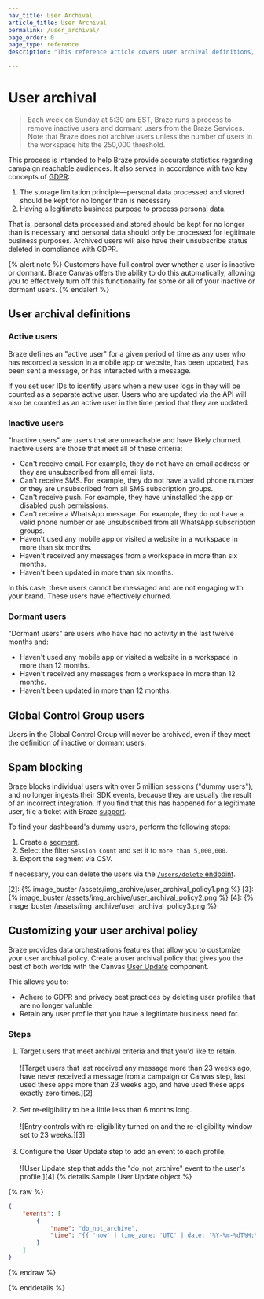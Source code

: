 ```yaml
---
nav_title: User Archival
article_title: User Archival
permalink: /user_archival/
page_order: 0
page_type: reference
description: "This reference article covers user archival definitions, spam blocking, and how to customize your user archival policy."

---
```

# User archival

> Each week on Sunday at 5:30 am EST, Braze runs a process to remove inactive users and dormant users from the Braze Services. Note that Braze does not archive users unless the number of users in the workspace hits the 250,000 threshold. 

This process is intended to help Braze provide accurate statistics regarding campaign reachable audiences. It also serves in accordance with two key concepts of [GDPR][1]:

1. The storage limitation principle—personal data processed and stored should be kept for no longer than is necessary
2. Having a legitimate business purpose to process personal data.

That is, personal data processed and stored should be kept for no longer than is necessary and personal data should only be processed for legitimate business purposes. Archived users will also have their unsubscribe status deleted in compliance with GDPR.

{% alert note %} Customers have full control over whether a user is inactive or dormant. Braze Canvas offers the ability to do this automatically, allowing you to effectively turn off this functionality for some or all of your inactive or dormant users. {% endalert %}

## User archival definitions

### Active users

Braze defines an "active user" for a given period of time as any user who has recorded a session in a mobile app or website, has been updated, has been sent a message, or has interacted with a message.

If you set user IDs to identify users when a new user logs in they will be counted as a separate active user. Users who are updated via the API will also be counted as an active user in the time period that they are updated.

### Inactive users

"Inactive users" are users that are unreachable and have likely churned. Inactive users are those that meet all of these criteria:

- Can't receive email. For example, they do not have an email address or they are unsubscribed from all email lists.
- Can't receive SMS. For example, they do not have a valid phone number or they are unsubscribed from all SMS subscription groups.
- Can't receive push. For example, they have uninstalled the app or disabled push permissions.
- Can't receive a WhatsApp message. For example, they do not have a valid phone number or are unsubscribed from all WhatsApp subscription groups.
- Haven't used any mobile app or visited a website in a workspace in more than six months.
- Haven't received any messages from a workspace in more than six months.
- Haven't been updated in more than six months.

In this case, these users cannot be messaged and are not engaging with your brand. These users have effectively churned.

### Dormant users

"Dormant users" are users who have had no activity in the last twelve months and:

- Haven't used any mobile app or visited a website in a workspace in more than 12 months.
- Haven't received any messages from a workspace in more than 12 months.
- Haven't been updated in more than 12 months.

## Global Control Group users

Users in the Global Control Group will never be archived, even if they meet the definition of inactive or dormant users.

## Spam blocking

Braze blocks individual users with over 5 million sessions ("dummy users"), and no longer ingests their SDK events, because they are usually the result of an incorrect integration. If you find that this has happened for a legitimate user, file a ticket with Braze [support]({{site.baseurl}}/braze_support/).

To find your dashboard's dummy users, perform the following steps:

1. Create a [segment]({{site.baseurl}}/user_guide/engagement_tools/segments/creating_a_segment/).
2. Select the filter `Session Count` and set it to `more than 5,000,000`.
3. Export the segment via CSV.

If necessary, you can delete the users via the [`/users/delete` endpoint]({{site.baseurl}}/api/endpoints/user_data/post_user_delete/).

[1]: {{site.baseurl}}/dp-technical-assistance/#the-right-to-erasure
[2]: {% image_buster /assets/img_archive/user_archival_policy1.png %}
[3]: {% image_buster /assets/img_archive/user_archival_policy2.png %}
[4]: {% image_buster /assets/img_archive/user_archival_policy3.png %}

## Customizing your user archival policy

Braze provides data orchestrations features that allow you to customize your user archival policy. Create a user archival policy that gives you the best of both worlds with the Canvas [User Update]({{site.baseurl}}/user_update/) component.

This allows you to:

- Adhere to GDPR and privacy best practices by deleting user profiles that are no longer valuable.
- Retain any user profile that you have a legitimate business need for.

### Steps

1. Target users that meet archival criteria and that you'd like to retain.<br><br>
      ![Target users that last received any message more than 23 weeks ago, have never received a message from a campaign or Canvas step, last used these apps more than 23 weeks ago, and have used these apps exactly zero times.][2]<br><br>
2. Set re-eligibility to be a little less than 6 months long.<br><br>
      ![Entry controls with re-eligibility turned on and the re-eligibility window set to 23 weeks.][3]<br><br>
3. Configure the User Update step to add an event to each profile.<br><br>
      ![User Update step that adds the "do_not_archive" event to the user's profile.][4]
{% details Sample User Update object %}

{% raw %}
```json
{
    "events": [
        {
            "name": "do_not_archive",
            "time": "{{ 'now' | time_zone: 'UTC' | date: '%Y-%m-%dT%H:%M:%SZ' }}"
        }
    ]
}
```
{% endraw %}

{% enddetails %}